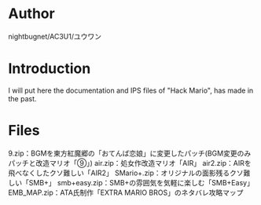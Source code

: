 # Author
nightbugnet/AC3U1/ユウワン

# Introduction
I will put here the documentation and IPS files of "Hack Mario", has made in the past.

# Files
9.zip：BGMを東方紅魔郷の「おてんば恋娘」に変更したパッチ(BGM変更のみパッチと改造マリオ「⑨」)
air.zip：処女作改造マリオ「AIR」
air2.zip：AIRを飛べなくしたクソ難しい「AIR2」
SMario+.zip：オリジナルの面影残るクソ難しい「SMB+」
smb+easy.zip：SMB+の雰囲気を気軽に楽しむ「SMB+Easy」
EMB_MAP.zip：ATA氏制作「EXTRA MARIO BROS」のネタバレ攻略マップ

